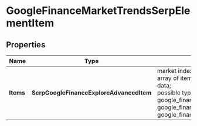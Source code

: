 # GoogleFinanceMarketTrendsSerpElementItem


## Properties

| Name | Type | Description | Notes |
|------------ | ------------- | ------------- | -------------|
**Items** | **SerpGoogleFinanceExploreAdvancedItem** | market indexes data<br>array of items containing market indexes data;<br>possible type of items: google_finance_asset_pair_element, google_finance_market_instrument_element, google_finance_market_index_element |[optional]|